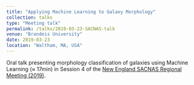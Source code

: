 ```yaml
---
title: "Applying Machine Learning to Galaxy Morphology"
collection: talks
type: "Meeting talk"
permalink: /talks/2019-03-23-SACNAS-talk
venue: "Brandeis University"
date: 2019-03-23
location: "Waltham, MA, USA"
---
```


Oral talk presenting morphology classification of galaxies using Machine Learning (≈ 17min) in Session 4 of the [New England SACNAS Regional Meeting (2019)](https://sites.google.com/brandeis.edu/2019sacnas-brandeis/home?authuser=0).
